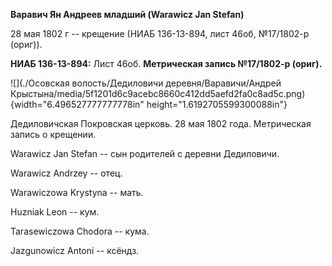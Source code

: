 **Варавич Ян Андреев младший (Warawicz Jan Stefan)**

28 мая 1802 г -- крещение (НИАБ 136-13-894, лист 46об, №17/1802-р
(ориг)).

**НИАБ 136-13-894:** Лист 46об. **Метрическая запись №17/1802-р
(ориг).**

![](./Осовская волость/Дедиловичи деревня/Варавичи/Андрей Крыстына/media/5f1201d6c9acebc8660c412dd5aefd2fa0c8ad5c.png){width="6.496527777777778in"
height="1.6192705599300088in"}

Дедиловичская Покровская церковь. 28 мая 1802 года. Метрическая запись о
крещении.

Warawicz Jan Stefan -- сын родителей с деревни Дедиловичи.

Warawicz Andrzey -- отец.

Warawiczowa Krystyna -- мать.

Huzniak Leon -- кум.

Tarasewiczowa Chodora -- кума.

Jazgunowicz Antoni -- ксёндз.
